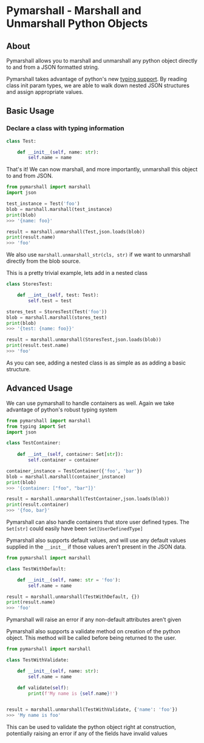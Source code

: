 # Pymarshall - Marshall and Unmarshall Python Objects

## About
Pymarshall allows you to marshall and unmarshall any python object directly to and from a JSON formatted string. 

Pymarshall takes advantage of python's new [typing support](https://docs.python.org/3/library/typing.html). By reading class init param types, we are able to walk down nested JSON structures and assign appropriate values.

## Basic Usage

### Declare a class with typing information 

```python
class Test:

    def __init__(self, name: str):
        self.name = name
```

That's it! We can now marshall, and more importantly, unmarshall this object to and from JSON.

```python
from pymarshall import marshall
import json

test_instance = Test('foo')
blob = marshall.marshall(test_instance)
print(blob)
>>> '{name: foo}'

result = marshall.unmarshall(Test,json.loads(blob))
print(result.name)
>>> 'foo'
```

We also use `marshall.unmarshall_str(cls, str)` if we want to unmarshall directly from the blob source.

This is a pretty trivial example, lets add in a nested class

```python
class StoresTest:

    def __int__(self, test: Test):
        self.test = test

stores_test = StoresTest(Test('foo'))
blob = marshall.marshall(stores_test)
print(blob)
>>> '{test: {name: foo}}'

result = marshall.unmarshall(StoresTest,json.loads(blob))
print(result.test.name)
>>> 'foo'
```

As you can see, adding a nested class is as simple as as adding a basic structure.

## Advanced Usage

We can use pymarshall to handle containers as well. Again we take advantage of python's robust typing system

```python
from pymarshall import marshall
from typing import Set
import json

class TestContainer:
    
    def __int__(self, container: Set[str]):
        self.container = container

container_instance = TestContainer({'foo', 'bar'})        
blob = marshall.marshall(container_instance)
print(blob)
>>> '{container: ["foo", "bar"]}'

result = marshall.unmarshall(TestContainer,json.loads(blob))
print(result.container)
>>> '{foo, bar}'
```

Pymarshall can also handle containers that store user defined types. The `Set[str]` could easily have been `Set[UserDefinedType]`

Pymarshall also supports default values, and will use any default values supplied in the `__init__` if those values aren't present in the JSON data.

```python
from pymarshall import marshall

class TestWithDefault:

    def __init__(self, name: str = 'foo'):
        self.name = name

result = marshall.unmarshall(TestWithDefault, {})
print(result.name)
>>> 'foo'
```
Pymarshall will raise an error if any non-default attributes aren't given

Pymarshall also supports a validate method on creation of the python object. This method will be called before being returned to the user.

```python
from pymarshall import marshall

class TestWithValidate:

    def __init__(self, name: str):
        self.name = name

    def validate(self):
        print(f'My name is {self.name}!')


result = marshall.unmarshall(TestWithValidate, {'name': 'foo'})
>>> 'My name is foo'
```

This can be used to validate the python object right at construction, potentially raising an error if any of the fields have invalid values

